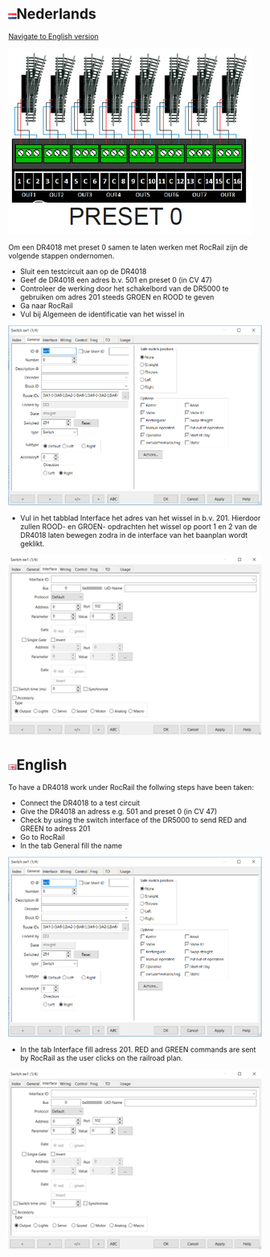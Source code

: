 # ![Nederlandse vlag](../../images/nl.gif)Nederlands

[Navigate to English version](#English)

![look at](./images/Preset0.png)

Om een DR4018 met preset 0 samen te laten werken met RocRail zijn de volgende stappen ondernomen.

* Sluit een testcircuit aan op de DR4018
* Geef de DR4018 een adres b.v. 501 en preset 0 (in CV 47)
* Controleer de werking door het schakelbord van de DR5000 te gebruiken om adres 201 steeds GROEN en ROOD te geven
* Ga naar RocRail
* Vul bij Algemeen de identificatie van het wissel in

![look at](./images/RocRailSwitchGeneral.PNG)

* Vul in het tabblad Interface het adres van het wissel in b.v. 201. Hierdoor zullen ROOD- en GROEN- opdrachten het wissel op poort 1 en 2 van de DR4018 laten bewegen zodra in de interface van het baanplan wordt geklikt.

![look at](./images/RocRailSwitchInterface.PNG)


# ![English flag](../../images/gb.gif)English

To have a DR4018 work under RocRail the follwing steps have been taken:

* Connect the DR4018 to a test circuit
* Give the DR4018 an adress e.g. 501 and preset 0 (in CV 47)
* Check by using the switch interface of the DR5000 to send RED and GREEN to adress 201
* Go to RocRail
* In the tab General fill the name

![look at](./images/RocRailSwitchGeneral.PNG)

* In the tab Interface fill adress 201. RED and GREEN commands are sent by RocRail as the user clicks on the railroad plan.

![look at](./images/RocRailSwitchInterface.PNG)
